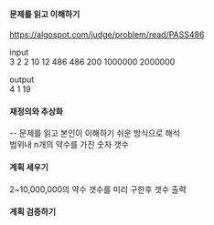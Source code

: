 #### 문제를 읽고 이해하기
https://algospot.com/judge/problem/read/PASS486

input</br>
3
2 2 10
12 486 486
200 1000000 2000000 


output</br>
4
1
19
 
#### 재정의와 추상화<br>
-- 문제를 읽고 본인이 이해하기 쉬운 방식으로 해석<br>
범위내 n개의 약수를 가진 숫자 갯수

#### 계획 세우기<br>
2~10,000,000의 약수 갯수를 미리 구한후 갯수 출력

#### 계획 검증하기
